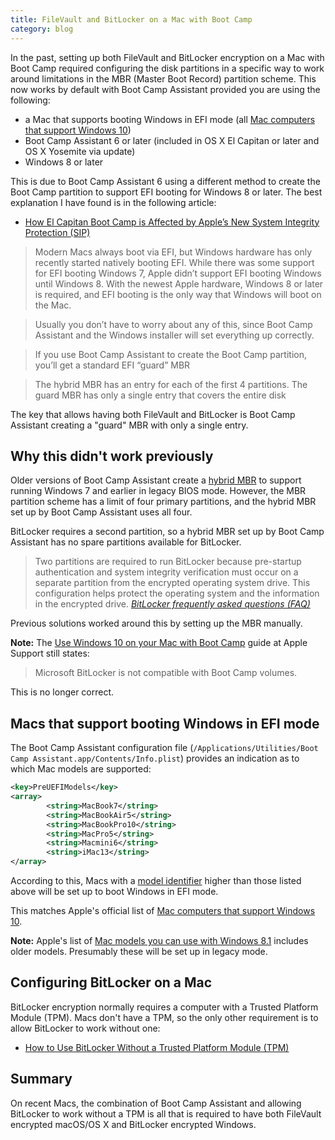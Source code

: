 ```yaml
---
title: FileVault and BitLocker on a Mac with Boot Camp
category: blog
---
```


In the past, setting up both FileVault and BitLocker encryption on a Mac with Boot Camp required configuring the disk partitions in a specific way to work around limitations in the MBR (Master Boot Record) partition scheme. This now works by default with Boot Camp Assistant provided you are using the following:
- a Mac that supports booting Windows in EFI mode (all [Mac computers that support Windows 10](https://support.apple.com/en-au/HT204990#models))
- Boot Camp Assistant 6 or later (included in OS X El Capitan or later and OS X Yosemite via update)
- Windows 8 or later

This is due to Boot Camp Assistant 6 using a different method to create the Boot Camp partition to support EFI booting for Windows 8 or later. The best explanation I have found is in the following article:

- [How El Capitan Boot Camp is Affected by Apple’s New System Integrity Protection (SIP)](https://twocanoes.com/how-el-capitan-boot-camp-is-affected-by-apples/)

> Modern Macs always boot via EFI, but Windows hardware has only recently started natively booting EFI. While there was some support for EFI booting Windows 7, Apple didn’t support EFI booting Windows until Windows 8. With the newest Apple hardware, Windows 8 or later is required, and EFI booting is the only way that Windows will boot on the Mac.

> Usually you don’t have to worry about any of this, since Boot Camp Assistant and the Windows installer will set everything up correctly.

> If you use Boot Camp Assistant to create the Boot Camp partition, you’ll get a standard EFI “guard” MBR

> The hybrid MBR has an entry for each of the first 4 partitions. The guard MBR has only a single entry that covers the entire disk

The key that allows having both FileVault and BitLocker is Boot Camp Assistant creating a "guard" MBR with only a single entry.

## Why this didn't work previously

Older versions of Boot Camp Assistant create a [hybrid MBR](https://en.wikipedia.org/wiki/GUID_Partition_Table#Hybrid_MBR_.28LBA_0_.2B_GPT.29) to support running Windows 7 and earlier in legacy BIOS mode. However, the MBR partition scheme has a limit of four primary partitions, and the hybrid MBR set up by Boot Camp Assistant uses all four.

BitLocker requires a second partition, so a hybrid MBR set up by Boot Camp Assistant has no spare partitions available for BitLocker.

> Two partitions are required to run BitLocker because pre-startup authentication and system integrity verification must occur on a separate partition from the encrypted operating system drive. This configuration helps protect the operating system and the information in the encrypted drive.
> <cite><a href="https://docs.microsoft.com/en-us/windows/device-security/bitlocker/bitlocker-frequently-asked-questions">BitLocker frequently asked questions (FAQ)</a></cite>

Previous solutions worked around this by setting up the MBR manually.

**Note:** The [Use Windows 10 on your Mac with Boot Camp](https://support.apple.com/en-au/HT204990) guide at Apple Support still states:

> Microsoft BitLocker is not compatible with Boot Camp volumes.

This is no longer correct.

## Macs that support booting Windows in EFI mode

The Boot Camp Assistant configuration file (`/Applications/Utilities/Boot Camp Assistant.app/Contents/Info.plist`) provides an indication as to which Mac models are supported:

```xml
<key>PreUEFIModels</key>
<array>
        <string>MacBook7</string>
        <string>MacBookAir5</string>
        <string>MacBookPro10</string>
        <string>MacPro5</string>
        <string>Macmini6</string>
        <string>iMac13</string>
</array>
```

According to this, Macs with a [model identifier](https://support.apple.com/en-au/HT201300) higher than those listed above will be set up to boot Windows in EFI mode.

This matches Apple's official list of [Mac computers that support Windows 10](https://support.apple.com/en-au/HT204990#models).

**Note:** Apple's list of [Mac models you can use with Windows 8.1](https://support.apple.com/en-au/HT201457#models) includes older models. Presumably these will be set up in legacy mode.

## Configuring BitLocker on a Mac

BitLocker encryption normally requires a computer with a Trusted Platform Module (TPM). Macs don't have a TPM, so the only other requirement is to allow BitLocker to work without one:

- [How to Use BitLocker Without a Trusted Platform Module (TPM)](https://www.howtogeek.com/howto/6229/how-to-use-bitlocker-on-drives-without-tpm/)

## Summary

On recent Macs, the combination of Boot Camp Assistant and allowing BitLocker to work without a TPM is all that is required to have both FileVault encrypted macOS/OS X and BitLocker encrypted Windows.
